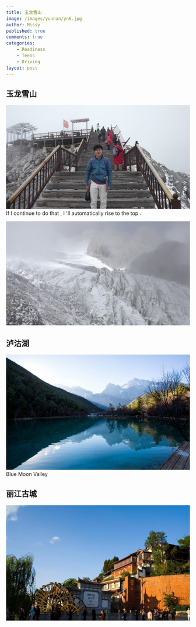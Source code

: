 ```yaml
---
title: 玉龙雪山
image: /images/yunnan/yn6.jpg
author: Missy
published: true
comments: true
categories: 
    - Readiness
    - Teens
    - Driving
layout: post
---
```


## 玉龙雪山

![雪山](/images/yunnan/lijiang/DSCF0416_zpsjfjtfef8.jpg)
If I continue to do that , I 'll automatically rise to the top .

![雪山](/images/yunnan/lijiang/DSCF0432_zpszwvqqwwz.jpg)

## 泸沽湖

![泸沽湖](/images/yunnan/yn6.jpg)
Blue Moon Valley

## 丽江古城


![古镇](/images/yunnan/yn7.jpg)



<!-- ## 束河古镇 -->









<!-- 附加PDF文件的方法 -->

<!-- <small>[more...](/docs/teaching-driving-readiness-to-young-teens-alt-ed-austin.pdf)</small> -->
<!-- <embed src="/docs/your-road-ahead-2012.pdf" width="1000" height="1000" type="application/pdf"/> -->


<!--### Screenshot Link to Published Page-->


<!-- <object data="/docs/teaching-driving-readiness-to-young-teens-alt-ed-austin.pdf" width="1000" height="1000" type='application/pdf'></object> -->


<!-- <div class="embed-responsive">
  <iframe class="embed-responsive-item" src="/docs/teaching-driving-readiness-to-young-teens-alt-ed-austin.pdf" allowfullscreen></iframe>
</div> -->



<!-- <div class="embed-responsive embed-responsive-16by9">
  <iframe class="embed-responsive-item" src="https://www.youtube.com/embed/zpOULjyy-n8?rel=0" allowfullscreen></iframe>
</div>
 -->



